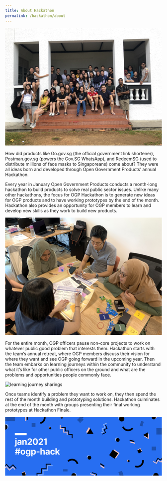 ```yaml
---
title: About Hackathon
permalink: /hackathon/about
---
```

![team retreat](/images/hackathon_team.jpg)

How did products like Go.gov.sg (the official government link shortener),  Postman.gov.sg (powers the Gov.SG WhatsApp), and RedeemSG (used to distribute millions of face masks to Singaporeans) come about? They were all ideas born and developed through Open Government Products’ annual Hackathon. 

Every year in January Open Government Products conducts a month-long hackathon to build products to solve real public sector issues. Unlike many other hackathons, the focus for OGP Hackathon is to generate new ideas for OGP products and to have working prototypes by the end of the month. Hackathon also provides an opportunity for OGP members to learn and develop new skills as they work to build new products.

![team members brainstorming](/images/hackathon_brainstorming.jpg)

For the entire month, OGP officers pause non-core projects to work on whatever public good problem that interests them. Hackathon starts with the team’s annual retreat, where OGP members discuss their vision for where they want and see OGP going forward in the upcoming year. Then the team embarks on learning journeys within the community to understand what it’s like for other public officers on the ground and what are the problems and opportunities people commonly face. 

![learning journey sharings](/images/hackathon_talks.jpg)

Once teams identify a problem they want to work on, they then spend the rest of the month building and prototyping solutions. Hackathon culminates at the end of the month with groups presenting their final working prototypes at Hackathon Finale.

[![](/images/Hack2021Banner-FINAL.png)](/hackathon/2021)

